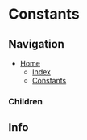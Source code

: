 # Constants

## Navigation

* [Home](/README.md)
	* [Index](/docs/Index.md)
	* [Constants](/src/Constants/README.md)

### Children

## Info